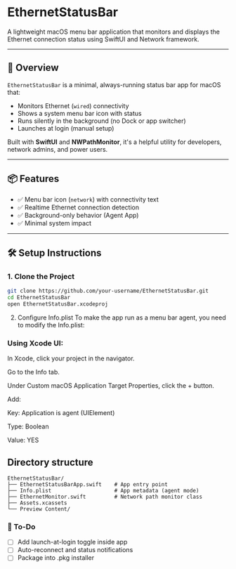 # EthernetStatusBar

A lightweight macOS menu bar application that monitors and displays the Ethernet connection status using SwiftUI and Network framework.

---

## 🧠 Overview

`EthernetStatusBar` is a minimal, always-running status bar app for macOS that:

- Monitors Ethernet (`wired`) connectivity
- Shows a system menu bar icon with status
- Runs silently in the background (no Dock or app switcher)
- Launches at login (manual setup)

Built with **SwiftUI** and **NWPathMonitor**, it's a helpful utility for developers, network admins, and power users.

---

## 📦 Features

- ✅ Menu bar icon (`network`) with connectivity text
- ✅ Realtime Ethernet connection detection
- ✅ Background-only behavior (Agent App)
- ✅ Minimal system impact

---

## 🛠 Setup Instructions

### 1. Clone the Project

```bash
git clone https://github.com/your-username/EthernetStatusBar.git
cd EthernetStatusBar
open EthernetStatusBar.xcodeproj
```
2. Configure Info.plist
To make the app run as a menu bar agent, you need to modify the Info.plist:

### Using Xcode UI:
In Xcode, click your project in the navigator.

Go to the Info tab.

Under Custom macOS Application Target Properties, click the + button.

Add:

Key: Application is agent (UIElement)

Type: Boolean

Value: YES

## Directory structure
```
EthernetStatusBar/
├── EthernetStatusBarApp.swift    # App entry point
├── Info.plist                    # App metadata (agent mode)
├── EthernetMonitor.swift         # Network path monitor class
├── Assets.xcassets
└── Preview Content/
```
### 🧩 To-Do

- [ ] Add launch-at-login toggle inside app
- [ ] Auto-reconnect and status notifications
- [ ] Package into .pkg installer
